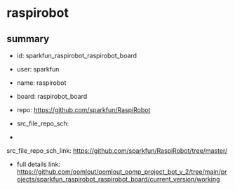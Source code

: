 # raspirobot
 
## summary 
* id: sparkfun_raspirobot_raspirobot_board
* user: sparkfun
* name: raspirobot
* board: raspirobot_board
* repo: https://github.com/sparkfun/RaspiRobot



* src_file_repo_sch: 
*
 src_file_repo_sch_link: https://github.com/sparkfun/RaspiRobot/tree/master/
* full details link: https://github.com/oomlout/oomlout_oomp_project_bot_v_2/tree/main/projects/sparkfun_raspirobot_raspirobot_board/current_version/working  







